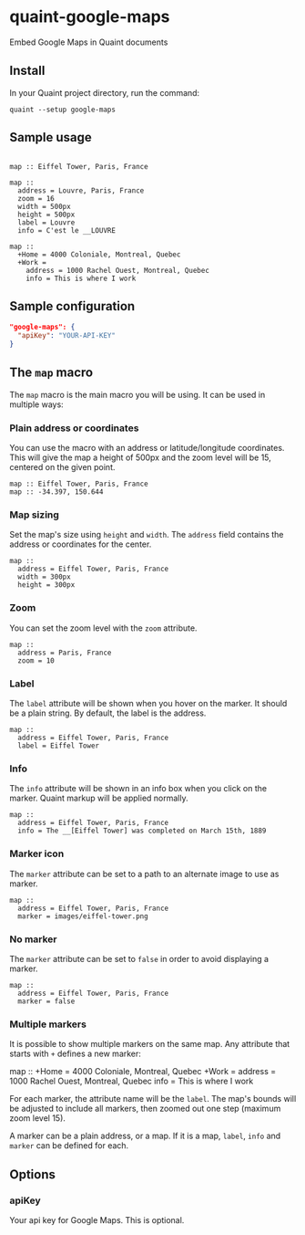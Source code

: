 
# quaint-google-maps

Embed Google Maps in Quaint documents

## Install

In your Quaint project directory, run the command:

    quaint --setup google-maps


## Sample usage

```quaint

map :: Eiffel Tower, Paris, France

map ::
  address = Louvre, Paris, France
  zoom = 16
  width = 500px
  height = 500px
  label = Louvre
  info = C'est le __LOUVRE

map ::
  +Home = 4000 Coloniale, Montreal, Quebec
  +Work =
    address = 1000 Rachel Ouest, Montreal, Quebec
    info = This is where I work

```


## Sample configuration

```json
"google-maps": {
  "apiKey": "YOUR-API-KEY"
}
```

## The `map` macro

The `map` macro is the main macro you will be using. It can be used in
multiple ways:

### Plain address or coordinates

You can use the macro with an address or latitude/longitude
coordinates. This will give the map a height of 500px and the zoom
level will be 15, centered on the given point.

```quaint
map :: Eiffel Tower, Paris, France
map :: -34.397, 150.644
```

### Map sizing

Set the map's size using `height` and `width`. The `address` field
contains the address or coordinates for the center.

```quaint
map ::
  address = Eiffel Tower, Paris, France
  width = 300px
  height = 300px
```

### Zoom

You can set the zoom level with the `zoom` attribute.

```quaint
map ::
  address = Paris, France
  zoom = 10
```

### Label

The `label` attribute will be shown when you hover on the marker. It
should be a plain string. By default, the label is the address.

```quaint
map ::
  address = Eiffel Tower, Paris, France
  label = Eiffel Tower
```

### Info

The `info` attribute will be shown in an info box when you click on
the marker. Quaint markup will be applied normally.

```quaint
map ::
  address = Eiffel Tower, Paris, France
  info = The __[Eiffel Tower] was completed on March 15th, 1889
```

### Marker icon

The `marker` attribute can be set to a path to an alternate image to use as
marker.

```quaint
map ::
  address = Eiffel Tower, Paris, France
  marker = images/eiffel-tower.png
```

### No marker

The `marker` attribute can be set to `false` in order to avoid
displaying a marker.

```quaint
map ::
  address = Eiffel Tower, Paris, France
  marker = false
```

### Multiple markers

It is possible to show multiple markers on the same map. Any attribute
that starts with `+` defines a new marker:

map ::
  +Home = 4000 Coloniale, Montreal, Quebec
  +Work =
    address = 1000 Rachel Ouest, Montreal, Quebec
    info = This is where I work

For each marker, the attribute name will be the `label`. The map's
bounds will be adjusted to include all markers, then zoomed out one
step (maximum zoom level 15).

A marker can be a plain address, or a map. If it is a map, `label`,
`info` and `marker` can be defined for each.


## Options

### apiKey

Your api key for Google Maps. This is optional.

